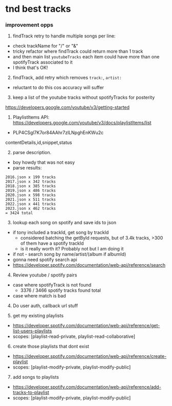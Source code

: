 # tnd best tracks

### improvement opps
1. findTrack retry to handle multiple songs per line:
  - check trackName for "/" or "&"
  - tricky refactor where findTrack could return more than 1 track
  - and then main list `youtubeTracks` each item could have more than one spotifyTrack associated to it
  - I think that's OK!
2. findTrack, add retry which removes `track:`, `artist:`
  - reluctant to do this cos accuracy will suffer
3. keep a list of the youtube tracks without spotifyTracks for posterity

https://developers.google.com/youtube/v3/getting-started

1. PlaylistItems API: https://developers.google.com/youtube/v3/docs/playlistItems/list
  - PLP4CSgl7K7or84AAhr7zlLNpghEnKWu2c

contentDetails,id,snippet,status

2. parse description.
  - boy howdy that was not easy
  - parse results:
```
2016.json x 199 tracks
2017.json x 342 tracks
2018.json x 385 tracks
2019.json x 486 tracks
2020.json x 598 tracks
2021.json x 511 tracks
2022.json x 441 tracks
2023.json x 462 tracks
= 3424 total
```

3. lookup each song on spotify and save ids to json
  - if tony included a trackId, get song by trackId
    - considered batching the getById requests, but of 3.4k tracks, >300 of them have a spotify trackId
    - is it really worth it? Probably not but I am doing it
  - if not - search song by name/artist/(album if albumId)
  - gonna need spotify search api
  - https://developer.spotify.com/documentation/web-api/reference/search

4. Review youtube / spotify pairs
  - case where spotifyTrack is not found
    - 3376 / 3466 spotify tracks found total
  - case where match is bad

4. Do user auth, callback url stuff

5. get my existing playlists
  - https://developer.spotify.com/documentation/web-api/reference/get-list-users-playlists
  - scopes: [playlist-read-private, playlist-read-collaborative]

6. create those playlists that dont exist
  - https://developer.spotify.com/documentation/web-api/reference/create-playlist
  - scopes: [playlist-modify-private, playlist-modify-public]

7. add songs to playlists
  - https://developer.spotify.com/documentation/web-api/reference/add-tracks-to-playlist
  - scopes: [playlist-modify-private, playlist-modify-public]